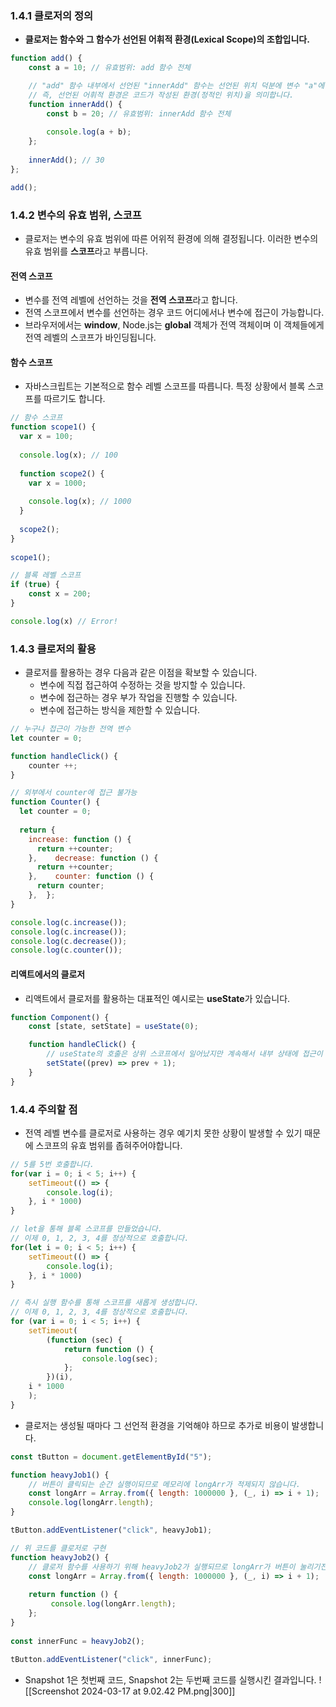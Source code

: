 ### 1.4.1 클로저의 정의
- **클로저는 함수와 그 함수가 선언된 어휘적 환경(Lexical Scope)의 조합입니다.** 
```js
function add() {
	const a = 10; // 유효범위: add 함수 전체

	// "add" 함수 내부에서 선언된 "innerAdd" 함수는 선언된 위치 덕분에 변수 "a"에 접근할 수 있습니다.
	// 즉, 선언된 어휘적 환경은 코드가 작성된 환경(정적인 위치)을 의미합니다.
	function innerAdd() {
		const b = 20; // 유효범위: innerAdd 함수 전체
		
		console.log(a + b);
	};
	
	innerAdd(); // 30
};

add();
```

### 1.4.2 변수의 유효 범위, 스코프
- 클로저는 변수의 유효 범위에 따른 어위적 환경에 의해 결정됩니다. 이러한 변수의 유효 범위를 **스코프**라고 부릅니다.
#### 전역 스코프
- 변수를 전역 레벨에 선언하는 것을 **전역 스코프**라고 합니다.
- 전역 스코프에서 변수를 선언하는 경우 코드 어디에서나 변수에 접근이 가능합니다. 
- 브라우저에서는 **window**, Node.js는 **global** 객체가 전역 객체이며 이 객체들에게 전역 레벨의 스코프가 바인딩됩니다. 
#### 함수 스코프
- 자바스크립트는 기본적으로 함수 레벨 스코프를 따릅니다. 특정 상황에서 블록 스코프를 따르기도 합니다. 
```js
// 함수 스코프
function scope1() {  
  var x = 100;  
  
  console.log(x); // 100  
  
  function scope2() {  
    var x = 1000;  
  
    console.log(x); // 1000  
  }  
  
  scope2();  
}  
  
scope1();

// 블록 레벨 스코프
if (true) {
	const x = 200;
}

console.log(x) // Error!
```

### 1.4.3 클로저의 활용
- 클로저를 활용하는 경우 다음과 같은 이점을 확보할 수 있습니다. 
	- 변수에 직접 접근하여 수정하는 것을 방지할 수 있습니다.
	- 변수에 접근하는 경우 부가 작업을 진행할 수 있습니다. 
	- 변수에 접근하는 방식을 제한할 수 있습니다. 
```js
// 누구나 접근이 가능한 전역 변수
let counter = 0;

function handleClick() {
	counter ++;
}

// 외부에서 counter에 접근 불가능
function Counter() {  
  let counter = 0;  
  
  return {  
    increase: function () {  
      return ++counter;  
    },    decrease: function () {  
      return ++counter;  
    },    counter: function () {  
      return counter;  
    },  };  
}

console.log(c.increase());  
console.log(c.increase());  
console.log(c.decrease());  
console.log(c.counter());
```
#### 리액트에서의 클로저
- 리액트에서 클로저를 활용하는 대표적인 예시로는 **useState**가 있습니다. 
```js
function Component() {
	const [state, setState] = useState(0);

	function handleClick() {
		// useState의 호출은 상위 스코프에서 일어났지만 계속해서 내부 상태에 접근이 가능합니다. 
		setState((prev) => prev + 1); 
	}
}
```

### 1.4.4 주의할 점
- 전역 레벨 변수를 클로저로 사용하는 경우 예기치 못한 상황이 발생할 수 있기 때문에 스코프의 유효 범위를 좁혀주어야합니다.
```js
// 5를 5번 호출합니다. 
for(var i = 0; i < 5; i++) {
	setTimeout(() => {
		console.log(i);
	}, i * 1000)
}

// let을 통해 블록 스코프를 만들었습니다.
// 이제 0, 1, 2, 3, 4를 정상적으로 호출합니다. 
for(let i = 0; i < 5; i++) {
	setTimeout(() => {
		console.log(i);
	}, i * 1000)
}

// 즉시 실행 함수를 통해 스코프를 새롭게 생성합니다.
// 이제 0, 1, 2, 3, 4를 정상적으로 호출합니다. 
for (var i = 0; i < 5; i++) {  
	setTimeout(  
	    (function (sec) {  
		    return function () {  
		        console.log(sec);  
		    };    
	    })(i),  
    i * 1000  
	);  
}
```
- 클로저는 생성될 때마다 그 선언적 환경을 기억해야 하므로 추가로 비용이 발생합니다.
```js
const tButton = document.getElementById("5");  

function heavyJob1() {  
	// 버튼이 클릭되는 순간 실행이되므로 메모리에 longArr가 적제되지 않습니다.
	const longArr = Array.from({ length: 1000000 }, (_, i) => i + 1);  
	console.log(longArr.length);  
}  

tButton.addEventListener("click", heavyJob1);

// 위 코드를 클로저로 구현
function heavyJob2() {  
	// 클로저 함수를 사용하기 위해 heavyJob2가 실행되므로 longArr가 버튼이 눌리기전에 메모리에 적제됩니다. 
	const longArr = Array.from({ length: 1000000 }, (_, i) => i + 1);  
	
	return function () {  
		 console.log(longArr.length);  
	};  
}  
  
const innerFunc = heavyJob2();  
  
tButton.addEventListener("click", innerFunc);
```
- Snapshot 1은 첫번째 코드, Snapshot 2는 두번째 코드를 실행시킨 결과입니다. 
![[Screenshot 2024-03-17 at 9.02.42 PM.png|300]]